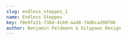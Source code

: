 ```yaml
---
slug: endless_steppes_1
name: Endless Steppes
key: f0e9fa31-f38d-4cb9-aad0-74d6cad90f06
author: Benjamin Feldmann & Kitypaws Design
---
```

